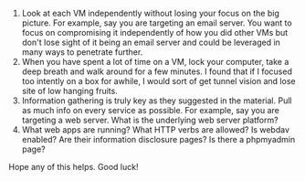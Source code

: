 1. Look at each VM independently without losing your focus on the big picture. For example, say you are targeting an email server. You want to focus on compromising it independently of how you did other VMs but don't lose sight of it being an email server and could be leveraged in many ways to penetrate
further.
2. When you have spent a lot of time on a VM, lock your computer, take a deep breath and walk around for a few minutes. I found that if I focused too intently on a box for awhile, I would sort of get tunnel vision and lose site of low hanging fruits.
3. Information gathering is truly key as they suggested in the material. Pull as much info on every service as possible. For example, say you are targeting a web server. What is the underlying web server platform?
4. What web apps are running? What HTTP verbs are allowed? Is webdav enabled? Are their information disclosure pages? Is there a phpmyadmin page?

Hope any of this helps. Good luck!
